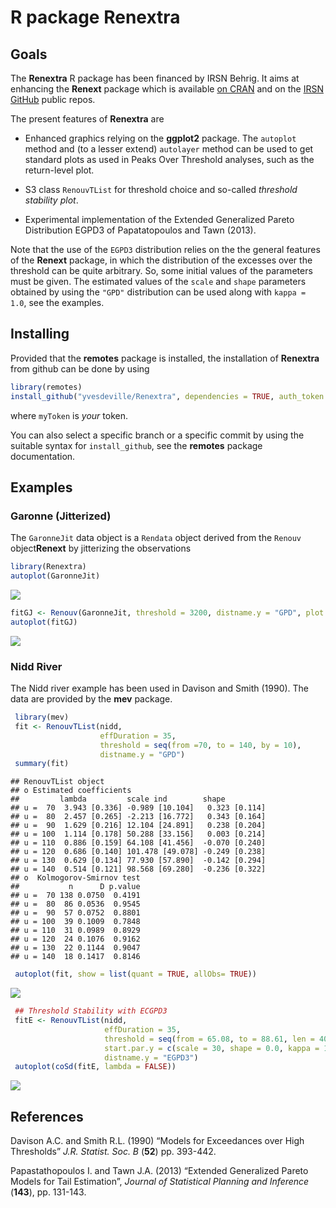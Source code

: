 R package Renextra
================

## Goals

The **Renextra** R package has been financed by IRSN Behrig. It aims at
enhancing the **Renext** package which is available [on
CRAN](https://cran.r-project.org/web/packages/Renext/index.html) and on
the [IRSN GitHub](https://github.com/IRSN/Renext) public repos.

The present features of **Renextra** are

- Enhanced graphics relying on the **ggplot2** package. The `autoplot`
  method and (to a lesser extend) `autolayer` method can be used to get
  standard plots as used in Peaks Over Threshold analyses, such as the
  return-level plot.

- S3 class `RenouvTList` for threshold choice and so-called *threshold
  stability plot*.

- Experimental implementation of the Extended Generalized Pareto
  Distribution EGPD3 of Papatatopoulos and Tawn (2013).

Note that the use of the `EGPD3` distribution relies on the the general
features of the **Renext** package, in which the distribution of the
excesses over the threshold can be quite arbitrary. So, some initial
values of the parameters must be given. The estimated values of the
`scale` and `shape` parameters obtained by using the `"GPD"`
distribution can be used along with `kappa = 1.0`, see the examples.

## Installing

Provided that the **remotes** package is installed, the installation of
**Renextra** from github can be done by using

``` r
library(remotes)
install_github("yvesdeville/Renextra", dependencies = TRUE, auth_token = myToken)
```

where `myToken` is *your* token.

You can also select a specific branch or a specific commit by using the
suitable syntax for `install_github`, see the **remotes** package
documentation.

## Examples

### Garonne (Jitterized)

The `GaronneJit` data object is a `Rendata` object derived from the
`Renouv` object**Renext** by jitterizing the observations

``` r
library(Renextra)
autoplot(GaronneJit)
```

![](README_files/figure-gfm/unnamed-chunk-2-1.png)<!-- -->

``` r
fitGJ <- Renouv(GaronneJit, threshold = 3200, distname.y = "GPD", plot = FALSE)
autoplot(fitGJ)
```

![](README_files/figure-gfm/unnamed-chunk-3-1.png)<!-- -->

### Nidd River

The Nidd river example has been used in Davison and Smith (1990). The
data are provided by the **mev** package.

``` r
 library(mev)
 fit <- RenouvTList(nidd,
                    effDuration = 35,
                    threshold = seq(from =70, to = 140, by = 10),
                    distname.y = "GPD")
 summary(fit)
```

    ## RenouvTList object
    ## o Estimated coefficients
    ##         lambda         scale ind        shape         
    ## u =  70  3.943 [0.336] -0.989 [10.104]   0.323 [0.114]
    ## u =  80  2.457 [0.265] -2.213 [16.772]   0.343 [0.164]
    ## u =  90  1.629 [0.216] 12.104 [24.891]   0.238 [0.204]
    ## u = 100  1.114 [0.178] 50.288 [33.156]   0.003 [0.214]
    ## u = 110  0.886 [0.159] 64.108 [41.456]  -0.070 [0.240]
    ## u = 120  0.686 [0.140] 101.478 [49.078] -0.249 [0.238]
    ## u = 130  0.629 [0.134] 77.930 [57.890]  -0.142 [0.294]
    ## u = 140  0.514 [0.121] 98.568 [69.280]  -0.236 [0.322]
    ## o  Kolmogorov-Smirnov test
    ##           n      D p.value
    ## u =  70 138 0.0750  0.4191
    ## u =  80  86 0.0536  0.9545
    ## u =  90  57 0.0752  0.8801
    ## u = 100  39 0.1009  0.7848
    ## u = 110  31 0.0989  0.8929
    ## u = 120  24 0.1076  0.9162
    ## u = 130  22 0.1144  0.9047
    ## u = 140  18 0.1417  0.8146

``` r
 autoplot(fit, show = list(quant = TRUE, allObs= TRUE))
```

![](README_files/figure-gfm/unnamed-chunk-4-1.png)<!-- -->

``` r
 ## Threshold Stability with ECGPD3
 fitE <- RenouvTList(nidd,
                     effDuration = 35,
                     threshold = seq(from = 65.08, to = 88.61, len = 40),
                     start.par.y = c(scale = 30, shape = 0.0, kappa = 1.0),
                     distname.y = "EGPD3")
 autoplot(coSd(fitE, lambda = FALSE))
```

![](README_files/figure-gfm/unnamed-chunk-4-2.png)<!-- -->

## References

Davison A.C. and Smith R.L. (1990) “Models for Exceedances over High
Thresholds” *J.R. Statist. Soc. B* (**52**) pp. 393-442.

Papastathopoulos I. and Tawn J.A. (2013) “Extended Generalized Pareto
Models for Tail Estimation”, *Journal of Statistical Planning and
Inference* (**143**), pp. 131-143.
